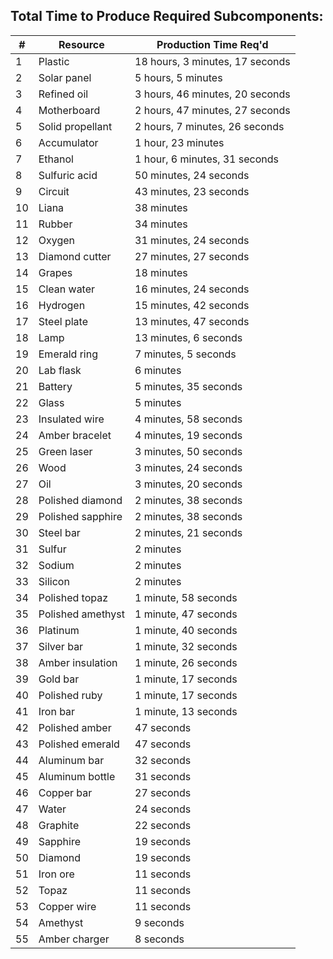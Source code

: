 ## Total Time to Produce Required Subcomponents:

| **#**  	| **Resource**   	| **Production Time Req'd** 	|
|----	|-------------------	|---------------------------------	|
| 1  	| Plastic           	| 18 hours, 3 minutes, 17 seconds 	|
| 2  	| Solar panel       	| 5 hours, 5 minutes              	|
| 3  	| Refined oil       	| 3 hours, 46 minutes, 20 seconds 	|
| 4  	| Motherboard       	| 2 hours, 47 minutes, 27 seconds 	|
| 5  	| Solid propellant  	| 2 hours, 7 minutes, 26 seconds  	|
| 6  	| Accumulator       	| 1 hour, 23 minutes              	|
| 7  	| Ethanol           	| 1 hour, 6 minutes, 31 seconds   	|
| 8  	| Sulfuric acid     	| 50 minutes, 24 seconds          	|
| 9  	| Circuit           	| 43 minutes, 23 seconds          	|
| 10 	| Liana             	| 38 minutes                      	|
| 11 	| Rubber            	| 34 minutes                      	|
| 12 	| Oxygen            	| 31 minutes, 24 seconds          	|
| 13 	| Diamond cutter    	| 27 minutes, 27 seconds          	|
| 14 	| Grapes            	| 18 minutes                      	|
| 15 	| Clean water       	| 16 minutes, 24 seconds          	|
| 16 	| Hydrogen          	| 15 minutes, 42 seconds          	|
| 17 	| Steel plate       	| 13 minutes, 47 seconds          	|
| 18 	| Lamp              	| 13 minutes, 6 seconds           	|
| 19 	| Emerald ring      	| 7 minutes, 5 seconds            	|
| 20 	| Lab flask         	| 6 minutes                       	|
| 21 	| Battery           	| 5 minutes, 35 seconds           	|
| 22 	| Glass             	| 5 minutes                       	|
| 23 	| Insulated wire    	| 4 minutes, 58 seconds           	|
| 24 	| Amber bracelet    	| 4 minutes, 19 seconds           	|
| 25 	| Green laser       	| 3 minutes, 50 seconds           	|
| 26 	| Wood              	| 3 minutes, 24 seconds           	|
| 27 	| Oil               	| 3 minutes, 20 seconds           	|
| 28 	| Polished diamond  	| 2 minutes, 38 seconds           	|
| 29 	| Polished sapphire 	| 2 minutes, 38 seconds           	|
| 30 	| Steel bar         	| 2 minutes, 21 seconds           	|
| 31 	| Sulfur            	| 2 minutes                       	|
| 32 	| Sodium            	| 2 minutes                       	|
| 33 	| Silicon           	| 2 minutes                       	|
| 34 	| Polished topaz    	| 1 minute, 58 seconds            	|
| 35 	| Polished amethyst 	| 1 minute, 47 seconds            	|
| 36 	| Platinum          	| 1 minute, 40 seconds            	|
| 37 	| Silver bar        	| 1 minute, 32 seconds            	|
| 38 	| Amber insulation  	| 1 minute, 26 seconds            	|
| 39 	| Gold bar          	| 1 minute, 17 seconds            	|
| 40 	| Polished ruby     	| 1 minute, 17 seconds            	|
| 41 	| Iron bar          	| 1 minute, 13 seconds            	|
| 42 	| Polished amber    	| 47 seconds                      	|
| 43 	| Polished emerald  	| 47 seconds                      	|
| 44 	| Aluminum bar      	| 32 seconds                      	|
| 45 	| Aluminum bottle   	| 31 seconds                      	|
| 46 	| Copper bar        	| 27 seconds                      	|
| 47 	| Water             	| 24 seconds                      	|
| 48 	| Graphite          	| 22 seconds                      	|
| 49 	| Sapphire          	| 19 seconds                      	|
| 50 	| Diamond           	| 19 seconds                      	|
| 51 	| Iron ore          	| 11 seconds                      	|
| 52 	| Topaz             	| 11 seconds                      	|
| 53 	| Copper wire       	| 11 seconds                      	|
| 54 	| Amethyst          	| 9 seconds                       	|
| 55 	| Amber charger     	| 8 seconds                       	|
